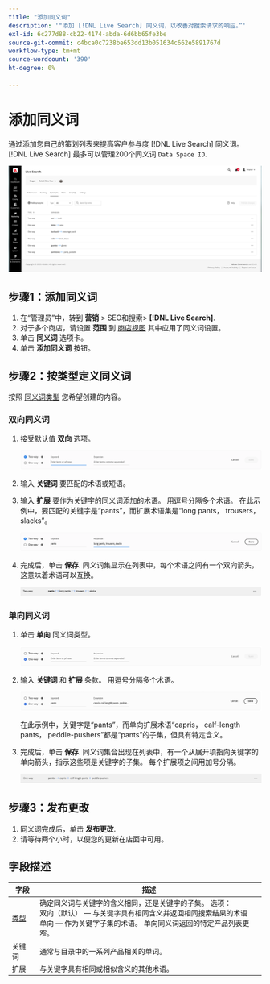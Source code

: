 ```yaml
---
title: "添加同义词"
description: '"添加 [!DNL Live Search] 同义词，以改善对搜索请求的响应。”'
exl-id: 6c277d88-cb22-4174-abda-6d6bb65fe3be
source-git-commit: c4bca0c7238be653dd13b051634c662e5891767d
workflow-type: tm+mt
source-wordcount: '390'
ht-degree: 0%

---
```


# 添加同义词

通过添加您自己的策划列表来提高客户参与度 [!DNL Live Search] 同义词。 [!DNL Live Search] 最多可以管理200个同义词 `Data Space ID`.

![[!DNL Live Search] 同义词](assets/synonym-workspace.png)

## 步骤1：添加同义词

1. 在“管理员”中，转到 **营销** > SEO和搜索> **[!DNL Live Search]**.
1. 对于多个商店，请设置 **范围** 到 [商店视图](https://experienceleague.adobe.com/docs/commerce-admin/start/setup/websites-stores-views.html#scope-settings) 其中应用了同义词设置。
1. 单击 **同义词** 选项卡。
1. 单击 **添加同义词** 按钮。

## 步骤2：按类型定义同义词

按照 [同义词类型](synonyms-type.md) 您希望创建的内容。

### 双向同义词

1. 接受默认值 **双向** 选项。

   ![添加双向同义词](assets/synonym-add-two-way.png)


1. 输入 **关键词** 要匹配的术语或短语。
1. 输入 **扩展** 要作为关键字的同义词添加的术语。 用逗号分隔多个术语。
在此示例中，要匹配的关键字是“pants”，而扩展术语集是“long pants， trousers， slacks”。

   ![双向同义词示例](assets/synonym-add-two-way-example.png)

1. 完成后，单击 **保存**.
同义词集显示在列表中，每个术语之间有一个双向箭头，这意味着术语可以互换。

   ![双向同义词](assets/synonym-two-way.png)

### 单向同义词

1. 单击 **单向** 同义词类型。

   ![添加单向同义词](assets/synonym-add-one-way.png)

1. 输入 **关键词** 和 **扩展** 条款。 用逗号分隔多个术语。

   ![单向同义词示例](assets/synonym-add-one-way-example.png)

   在此示例中，关键字是“pants”，而单向扩展术语“capris， calf-length pants， peddle-pushers”都是“pants”的子集，但具有特定含义。

1. 完成后，单击 **保存**.
同义词集合出现在列表中，有一个从展开项指向关键字的单向箭头，指示这些项是关键字的子集。 每个扩展项之间用加号分隔。

   ![单向同义词](assets/synonym-one-way.png)

## 步骤3：发布更改

1. 同义词完成后，单击 **发布更改**.
1. 请等待两个小时，以便您的更新在店面中可用。

## 字段描述

| 字段 | 描述 |
|--- |--- |
| [类型](synonyms.md) | 确定同义词与关键字的含义相同，还是关键字的子集。 选项：<br />双向（默认） — 与关键字具有相同含义并返回相同搜索结果的术语<br />单向 — 作为关键字子集的术语。 单向同义词返回的特定产品列表更窄。 |
| 关键词 | 通常与目录中的一系列产品相关的单词。 |
| 扩展 | 与关键字具有相同或相似含义的其他术语。 |
